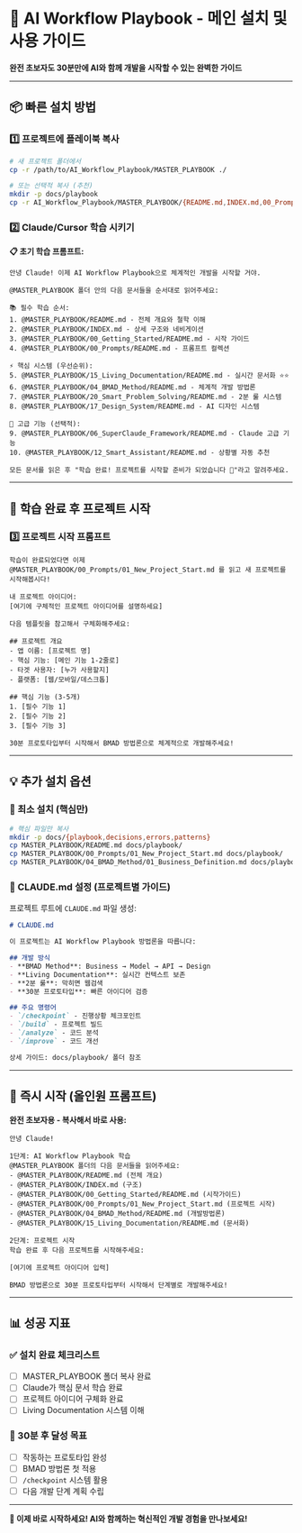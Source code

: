 # 🚀 AI Workflow Playbook - 메인 설치 및 사용 가이드

**완전 초보자도 30분만에 AI와 함께 개발을 시작할 수 있는 완벽한 가이드**

---

## 📦 빠른 설치 방법

### 1️⃣ 프로젝트에 플레이북 복사
```bash
# 새 프로젝트 폴더에서
cp -r /path/to/AI_Workflow_Playbook/MASTER_PLAYBOOK ./

# 또는 선택적 복사 (추천)
mkdir -p docs/playbook
cp -r AI_Workflow_Playbook/MASTER_PLAYBOOK/{README.md,INDEX.md,00_Prompts,04_BMAD_Method,15_Living_Documentation} docs/playbook/
```

### 2️⃣ Claude/Cursor 학습 시키기

**📋 초기 학습 프롬프트:**
```
안녕 Claude! 이제 AI Workflow Playbook으로 체계적인 개발을 시작할 거야.

@MASTER_PLAYBOOK 폴더 안의 다음 문서들을 순서대로 읽어주세요:

📚 필수 학습 순서:
1. @MASTER_PLAYBOOK/README.md - 전체 개요와 철학 이해
2. @MASTER_PLAYBOOK/INDEX.md - 상세 구조와 네비게이션
3. @MASTER_PLAYBOOK/00_Getting_Started/README.md - 시작 가이드
4. @MASTER_PLAYBOOK/00_Prompts/README.md - 프롬프트 컬렉션

⚡ 핵심 시스템 (우선순위):
5. @MASTER_PLAYBOOK/15_Living_Documentation/README.md - 실시간 문서화 ⭐⭐
6. @MASTER_PLAYBOOK/04_BMAD_Method/README.md - 체계적 개발 방법론
7. @MASTER_PLAYBOOK/20_Smart_Problem_Solving/README.md - 2분 룰 시스템
8. @MASTER_PLAYBOOK/17_Design_System/README.md - AI 디자인 시스템

🚀 고급 기능 (선택적):
9. @MASTER_PLAYBOOK/06_SuperClaude_Framework/README.md - Claude 고급 기능
10. @MASTER_PLAYBOOK/12_Smart_Assistant/README.md - 상황별 자동 추천

모든 문서를 읽은 후 "학습 완료! 프로젝트를 시작할 준비가 되었습니다 🚀"라고 알려주세요.
```

---

## 🎯 학습 완료 후 프로젝트 시작

### 3️⃣ 프로젝트 시작 프롬프트
```
학습이 완료되었다면 이제 @MASTER_PLAYBOOK/00_Prompts/01_New_Project_Start.md 를 읽고 새 프로젝트를 시작해봅시다!

내 프로젝트 아이디어:
[여기에 구체적인 프로젝트 아이디어를 설명하세요]

다음 템플릿을 참고해서 구체화해주세요:

## 프로젝트 개요
- 앱 이름: [프로젝트 명]
- 핵심 기능: [메인 기능 1-2줄로]
- 타겟 사용자: [누가 사용할지]
- 플랫폼: [웹/모바일/데스크톱]

## 핵심 기능 (3-5개)
1. [필수 기능 1]
2. [필수 기능 2]
3. [필수 기능 3]

30분 프로토타입부터 시작해서 BMAD 방법론으로 체계적으로 개발해주세요!
```

---

## 💡 추가 설치 옵션

### 🔧 최소 설치 (핵심만)
```bash
# 핵심 파일만 복사
mkdir -p docs/{playbook,decisions,errors,patterns}
cp MASTER_PLAYBOOK/README.md docs/playbook/
cp MASTER_PLAYBOOK/00_Prompts/01_New_Project_Start.md docs/playbook/
cp MASTER_PLAYBOOK/04_BMAD_Method/01_Business_Definition.md docs/playbook/
```

### 📝 CLAUDE.md 설정 (프로젝트별 가이드)
프로젝트 루트에 `CLAUDE.md` 파일 생성:
```markdown
# CLAUDE.md

이 프로젝트는 AI Workflow Playbook 방법론을 따릅니다:

## 개발 방식
- **BMAD Method**: Business → Model → API → Design
- **Living Documentation**: 실시간 컨텍스트 보존
- **2분 룰**: 막히면 웹검색
- **30분 프로토타입**: 빠른 아이디어 검증

## 주요 명령어
- `/checkpoint` - 진행상황 체크포인트
- `/build` - 프로젝트 빌드
- `/analyze` - 코드 분석
- `/improve` - 코드 개선

상세 가이드: docs/playbook/ 폴더 참조
```

---

## 🚀 즉시 시작 (올인원 프롬프트)

**완전 초보자용 - 복사해서 바로 사용:**

```
안녕 Claude! 

1단계: AI Workflow Playbook 학습
@MASTER_PLAYBOOK 폴더의 다음 문서들을 읽어주세요:
- @MASTER_PLAYBOOK/README.md (전체 개요)
- @MASTER_PLAYBOOK/INDEX.md (구조)
- @MASTER_PLAYBOOK/00_Getting_Started/README.md (시작가이드)
- @MASTER_PLAYBOOK/00_Prompts/01_New_Project_Start.md (프로젝트 시작)
- @MASTER_PLAYBOOK/04_BMAD_Method/README.md (개발방법론)
- @MASTER_PLAYBOOK/15_Living_Documentation/README.md (문서화)

2단계: 프로젝트 시작
학습 완료 후 다음 프로젝트를 시작해주세요:

[여기에 프로젝트 아이디어 입력]

BMAD 방법론으로 30분 프로토타입부터 시작해서 단계별로 개발해주세요!
```

---

## 📊 성공 지표

### ✅ 설치 완료 체크리스트
- [ ] MASTER_PLAYBOOK 폴더 복사 완료
- [ ] Claude가 핵심 문서 학습 완료
- [ ] 프로젝트 아이디어 구체화 완료
- [ ] Living Documentation 시스템 이해

### 🎯 30분 후 달성 목표
- [ ] 작동하는 프로토타입 완성
- [ ] BMAD 방법론 첫 적용
- [ ] `/checkpoint` 시스템 활용
- [ ] 다음 개발 단계 계획 수립

---

**🚀 이제 바로 시작하세요! AI와 함께하는 혁신적인 개발 경험을 만나보세요!**